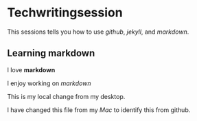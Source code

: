 # Techwritingsession
This sessions tells you how to use _github_, _jekyll_, and _markdown_.
## Learning markdown

I love **markdown**

I enjoy working on _markdown_

This is my local change from my desktop. 

I have changed this file from my *Mac* to identify this from github. 